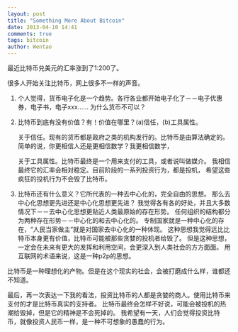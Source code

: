 ```yaml
---
layout: post
title: "Something More About Bitcoin"
date: 2013-04-10 14:41
comments: true
tags: bitcoin
author: Wentao
---
```


最近比特币兑美元的汇率涨到了1:200了。


很多人开始关注比特币，网上很多不一样的声音。

1. 个人觉得，货币电子化是一个趋势。各行各业都开始电子化了－－电子优惠券，电子书，电子xxx......
为什么货币不可以？

2. 比特币到底有没有价值？有！价值在哪里？(a)信任，(b)工具属性。

	关于信任。现有的货币都是政府之类的机构发行的。比特币是由算法确定的。
       	简单的说，你更相信人还是更相信数学？我更相信数学，


	关于工具属性。比特币最终是一个用来支付的工具，或者说叫做媒介。
	我相信最终它的汇率会相对稳定。目前阶段的一系列投资行为，都是投机，
	希望这些疯狂的投机行为不会毁了比特币。

3. 比特币还有什么意义？它所代表的一种去中心化的，完全自由的思想。
那么去中心化思想更先进还是中心化思想更先进？
我觉得各有各的好处，并且大多数情况下－－去中心化思想更贴近人类最原始的存在形势。
任何组织的结构都分为两种存在形势－－中心化的和去中心化的。
专制国家就是一种中心化的存在，“人民当家做主”就是对国家去中心化的一种体现。
这种思想我觉得远比比特币本身更有价值，比特币可能被那些贪婪的投机者给毁了。
但是这种思想，一定会在未来有更大的发挥和利用空间，会更深入到人类社会的方方面面。
用互联网的术语来说，这是一种p2p的思想。


比特币是一种理想化的产物。但是在这个现实的社会，会被打磨成什么样，谁都还不知道。


最后，再一次表达一下我的看法，投资比特币的人都是贪婪的商人。使用比特币来支付的才是比特币真实的支持者。
比特币最终会怎样不好说，可能会被投机的热潮给毁掉，但是它的精神是不会死掉的。
我希望有一天，人们会觉得投资比特币，就像投资人民币一样，是一种不可想象的愚蠢的行为。


